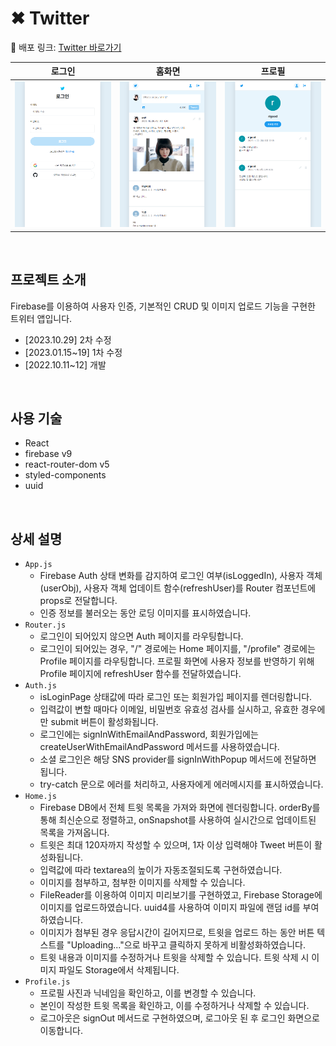 # ✖ Twitter

🚀 배포 링크: [Twitter 바로가기](https://rigood.github.io/twitter)

|               로그인               |             홈화면             |               프로필               |
| :--------------------------------: | :----------------------------: | :--------------------------------: |
| <img src="readme/로그인화면.png"/> | <img src="readme/홈화면.png"/> | <img src="readme/프로필화면.png"/> |

<br>

## 프로젝트 소개

Firebase를 이용하여 사용자 인증, 기본적인 CRUD 및 이미지 업로드 기능을 구현한 트위터 앱입니다.

- [2023.10.29] 2차 수정
- [2023.01.15~19] 1차 수정
- [2022.10.11~12] 개발

<br>

## 사용 기술

- React
- firebase v9
- react-router-dom v5
- styled-components
- uuid

<br>

## 상세 설명

- `App.js`
  - Firebase Auth 상태 변화를 감지하여 로그인 여부(isLoggedIn), 사용자 객체(userObj), 사용자 객체 업데이트 함수(refreshUser)를 Router 컴포넌트에 props로 전달합니다.
  - 인증 정보를 불러오는 동안 로딩 이미지를 표시하였습니다.
- `Router.js`
  - 로그인이 되어있지 않으면 Auth 페이지를 라우팅합니다.
  - 로그인이 되어있는 경우, "/" 경로에는 Home 페이지를, "/profile" 경로에는 Profile 페이지를 라우팅합니다. 프로필 화면에 사용자 정보를 반영하기 위해 Profile 페이지에 refreshUser 함수를 전달하였습니다.
- `Auth.js`
  - isLoginPage 상태값에 따라 로그인 또는 회원가입 페이지를 렌더링합니다.
  - 입력값이 변할 때마다 이메일, 비밀번호 유효성 검사를 실시하고, 유효한 경우에만 submit 버튼이 활성화됩니다.
  - 로그인에는 signInWithEmailAndPassword, 회원가입에는 createUserWithEmailAndPassword 메서드를 사용하였습니다.
  - 소셜 로그인은 해당 SNS provider를 signInWithPopup 메서드에 전달하면 됩니다.
  - try-catch 문으로 에러를 처리하고, 사용자에게 에러메시지를 표시하였습니다.
- `Home.js`
  - Firebase DB에서 전체 트윗 목록을 가져와 화면에 렌더링합니다. orderBy를 통해 최신순으로 정렬하고, onSnapshot를 사용하여 실시간으로 업데이트된 목록을 가져옵니다.
  - 트윗은 최대 120자까지 작성할 수 있으며, 1자 이상 입력해야 Tweet 버튼이 활성화됩니다.
  - 입력값에 따라 textarea의 높이가 자동조절되도록 구현하였습니다.
  - 이미지를 첨부하고, 첨부한 이미지를 삭제할 수 있습니다.
  - FileReader를 이용하여 이미지 미리보기를 구현하였고, Firebase Storage에 이미지를 업로드하였습니다. uuid4를 사용하여 이미지 파일에 랜덤 id를 부여하였습니다.
  - 이미지가 첨부된 경우 응답시간이 길어지므로, 트윗을 업로드 하는 동안 버튼 텍스트를 "Uploading..."으로 바꾸고 클릭하지 못하게 비활성화하였습니다.
  - 트윗 내용과 이미지를 수정하거나 트윗을 삭제할 수 있습니다. 트윗 삭제 시 이미지 파일도 Storage에서 삭제됩니다.
- `Profile.js`
  - 프로필 사진과 닉네임을 확인하고, 이를 변경할 수 있습니다.
  - 본인이 작성한 트윗 목록을 확인하고, 이를 수정하거나 삭제할 수 있습니다.
  - 로그아웃은 signOut 메서드로 구현하였으며, 로그아웃 된 후 로그인 화면으로 이동합니다.

